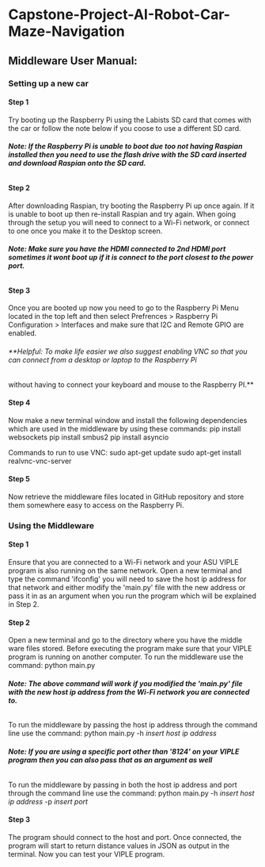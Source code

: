 # Capstone-Project-AI-Robot-Car-Maze-Navigation

## Middleware User Manual:
### Setting up a new car
#### Step 1
Try booting up the Raspberry Pi using the Labists SD card that comes with the car or follow the note below if you coose to use a different SD card.
###### **Note: If the Raspberry Pi is unable to boot due too not having Raspian installed then you need to use the flash drive with the SD card inserted and download Raspian onto the SD card.**

#### Step 2
After downloading Raspian, try booting the Raspberry Pi up once again. If it is unable to boot up then re-install Raspian and try again.
When going through the setup you will need to connect to a Wi-Fi network, or connect to one once you make it to the Desktop screen.
###### **Note: Make sure you have the HDMI connected to 2nd HDMI port sometimes it wont boot up if it is connect to the port closest to the power port.**

#### Step 3 
Once you are booted up now you need to go to the Raspberry Pi Menu located in the top left and then
select Prefrences > Raspberry Pi Configuration > Interfaces and make sure that I2C and Remote GPIO are enabled.
###### **Helpful: To make life easier we also suggest enabling VNC so that you can connect from a desktop or laptop to the Raspberry Pi 
without having to connect your keyboard and mouse to the Raspberry PI.**

#### Step 4 
Now make a new terminal window and install the following dependencies which are used in the middleware by using these commands:
pip install websockets
pip install smbus2
pip install asyncio

Commands to run to use VNC:
sudo apt-get update
sudo apt-get install realvnc-vnc-server

#### Step 5
Now retrieve the middleware files located in GitHub repository and store them somewhere easy to access on the Raspberry Pi.

### Using the Middleware
#### Step 1
Ensure that you are connected to a Wi-Fi network and your ASU VIPLE program is also running on the same network. 
Open a new terminal and type the command 'ifconfig' you will need to save the host ip address for that network and either modify the 'main.py' file with the 
new address or pass it in as an argument when you run the program which will be explained in Step 2.

#### Step 2
Open a new terminal and go to the directory where you have the middle ware files stored.
Before executing the program make sure that your VIPLE program is running on another computer.
To run the middleware use the command:
python main.py
###### **Note: The above command will work if you modified the 'main.py' file with the new host ip address from the Wi-Fi network you are connected to.**
To run the middleware by passing the host ip address through the command line use the command:
python main.py -h *insert host ip address*
###### **Note: If you are using a specific port other than '8124' on your VIPLE program then you can also pass that as an argument as well**
To run the middleware by passing in both the host ip address and port through the command line use the command:
python main.py -h *insert host ip address* -p *insert port*

#### Step 3
The program should connect to the host and port. Once connected, the program will start to return distance values in JSON as output in the terminal.
Now you can test your VIPLE program.
  
